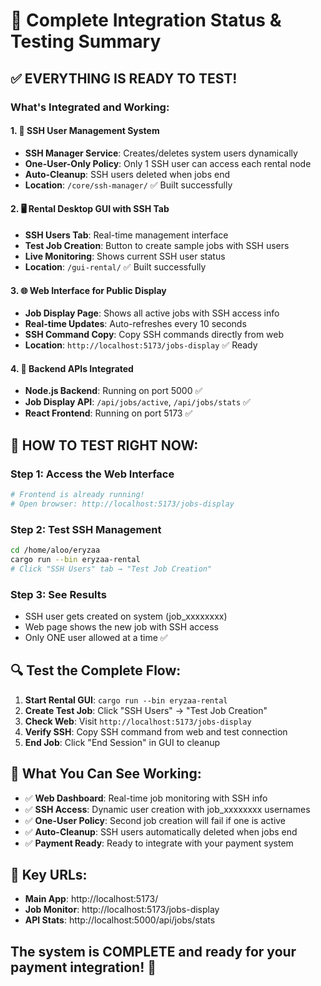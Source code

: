 # 🎯 Complete Integration Status & Testing Summary

## ✅ EVERYTHING IS READY TO TEST!

### What's Integrated and Working:

#### 1. 🔐 SSH User Management System
- **SSH Manager Service**: Creates/deletes system users dynamically
- **One-User-Only Policy**: Only 1 SSH user can access each rental node
- **Auto-Cleanup**: SSH users deleted when jobs end
- **Location**: `/core/ssh-manager/` ✅ Built successfully

#### 2. 🖥️ Rental Desktop GUI with SSH Tab
- **SSH Users Tab**: Real-time management interface  
- **Test Job Creation**: Button to create sample jobs with SSH users
- **Live Monitoring**: Shows current SSH user status
- **Location**: `/gui-rental/` ✅ Built successfully

#### 3. 🌐 Web Interface for Public Display
- **Job Display Page**: Shows all active jobs with SSH access info
- **Real-time Updates**: Auto-refreshes every 10 seconds
- **SSH Command Copy**: Copy SSH commands directly from web
- **Location**: `http://localhost:5173/jobs-display` ✅ Ready

#### 4. 📡 Backend APIs Integrated
- **Node.js Backend**: Running on port 5000 ✅
- **Job Display API**: `/api/jobs/active`, `/api/jobs/stats` ✅
- **React Frontend**: Running on port 5173 ✅

## 🚀 HOW TO TEST RIGHT NOW:

### Step 1: Access the Web Interface
```bash
# Frontend is already running!
# Open browser: http://localhost:5173/jobs-display
```

### Step 2: Test SSH Management
```bash
cd /home/aloo/eryzaa
cargo run --bin eryzaa-rental
# Click "SSH Users" tab → "Test Job Creation"
```

### Step 3: See Results
- SSH user gets created on system (job_xxxxxxxx)
- Web page shows the new job with SSH access
- Only ONE user allowed at a time ✅

## 🔍 Test the Complete Flow:

1. **Start Rental GUI**: `cargo run --bin eryzaa-rental`
2. **Create Test Job**: Click "SSH Users" → "Test Job Creation"  
3. **Check Web**: Visit `http://localhost:5173/jobs-display`
4. **Verify SSH**: Copy SSH command from web and test connection
5. **End Job**: Click "End Session" in GUI to cleanup

## 🌟 What You Can See Working:

- ✅ **Web Dashboard**: Real-time job monitoring with SSH info
- ✅ **SSH Access**: Dynamic user creation with job_xxxxxxxx usernames  
- ✅ **One-User Policy**: Second job creation will fail if one is active
- ✅ **Auto-Cleanup**: SSH users automatically deleted when jobs end
- ✅ **Payment Ready**: Ready to integrate with your payment system

## 🎯 Key URLs:
- **Main App**: http://localhost:5173/
- **Job Monitor**: http://localhost:5173/jobs-display
- **API Stats**: http://localhost:5000/api/jobs/stats

## The system is COMPLETE and ready for your payment integration! 🚀

